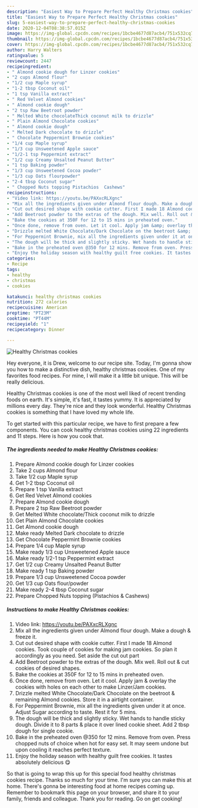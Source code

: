 ```yaml
---
description: "Easiest Way to Prepare Perfect Healthy Christmas cookies"
title: "Easiest Way to Prepare Perfect Healthy Christmas cookies"
slug: 5-easiest-way-to-prepare-perfect-healthy-christmas-cookies
date: 2020-12-04T08:38:57.015Z
image: https://img-global.cpcdn.com/recipes/1bcbe4677d87acb4/751x532cq70/healthy-christmas-cookies-recipe-main-photo.jpg
thumbnail: https://img-global.cpcdn.com/recipes/1bcbe4677d87acb4/751x532cq70/healthy-christmas-cookies-recipe-main-photo.jpg
cover: https://img-global.cpcdn.com/recipes/1bcbe4677d87acb4/751x532cq70/healthy-christmas-cookies-recipe-main-photo.jpg
author: Harry Walters
ratingvalue: 5
reviewcount: 2447
recipeingredient:
- " Almond cookie dough for Linzer cookies"
- "2 cups Almond flour"
- "1/2 cup Maple syrup"
- "1-2 tbsp Coconut oil"
- "1 tsp Vanilla extract"
- " Red Velvet Almond cookies"
- " Almond cookie dough"
- "2 tsp Raw Beetroot powder"
- " Melted White chocolateThick coconut milk to drizzle"
- " Plain Almond Chocolate cookies"
- " Almond cookie dough"
- " Melted Dark chocolate to drizzle"
- " Chocolate Peppermint Brownie cookies"
- "1/4 cup Maple syrup"
- "1/3 cup Unsweetened Apple sauce"
- "1/2-1 tsp Peppermint extract"
- "1/2 cup Creamy Unsalted Peanut Butter"
- "1 tsp Baking powder"
- "1/3 cup Unsweetened Cocoa powder"
- "1/3 cup Oats flourpowder"
- "2-4 tbsp Coconut sugar"
- " Chopped Nuts topping Pistachios  Cashews"
recipeinstructions:
- "Video link: https://youtu.be/PAXxcRLXgnc"
- "Mix all the ingredients given under Almond flour dough. Make a dough &amp; freeze it."
- "Cut out desired shape with cookie cutter. First I made 18 Almond cookies. Took couple of cookies for making jam cookies. So plan it accordingly as you need. Set aside the cut out part"
- "Add Beetroot powder to the extras of the dough. Mix well. Roll out &amp; cut cookies of desired shapes."
- "Bake the cookies at 350F for 12 to 15 mins in preheated oven."
- "Once done, remove from oven. Let it cool. Apply jam &amp; overlay the cookies with holes on each other to make Linzer/Jam cookies."
- "Drizzle melted White Chocolate/Dark Chocolate on the beetroot &amp; remaining Almond cookies. Store it in a airtight container."
- "For Peppermint Brownie, mix all the ingredients given under it at once. Adjust Sugar according to taste. Rest it for 5 mins."
- "The dough will be thick and slightly sticky. Wet hands to handle sticky dough. Divide it to 8 parts &amp; place it over lined cookie sheet. Add 2 tbsp dough for single cookie."
- "Bake in the preheated oven @350 for 12 mins. Remove from oven. Press chopped nuts of choice when hot for easy set. It may seem undone but upon cooling it reaches perfect texture."
- "Enjoy the holiday season with healthy guilt free cookies. It tastes absolutely delicious 😋"
categories:
- Recipe
tags:
- healthy
- christmas
- cookies

katakunci: healthy christmas cookies 
nutrition: 272 calories
recipecuisine: American
preptime: "PT23M"
cooktime: "PT44M"
recipeyield: "1"
recipecategory: Dinner

---
```



![Healthy Christmas cookies](https://img-global.cpcdn.com/recipes/1bcbe4677d87acb4/751x532cq70/healthy-christmas-cookies-recipe-main-photo.jpg)

Hey everyone, it is Drew, welcome to our recipe site. Today, I'm gonna show you how to make a distinctive dish, healthy christmas cookies. One of my favorites food recipes. For mine, I will make it a little bit unique. This will be really delicious.

Healthy Christmas cookies is one of the most well liked of recent trending foods on earth. It's simple, it's fast, it tastes yummy. It is appreciated by millions every day. They're nice and they look wonderful. Healthy Christmas cookies is something that I have loved my whole life.




To get started with this particular recipe, we have to first prepare a few components. You can cook healthy christmas cookies using 22 ingredients and 11 steps. Here is how you cook that.

<!--inarticleads1-->

##### The ingredients needed to make Healthy Christmas cookies:

1. Prepare  Almond cookie dough for Linzer cookies
1. Take 2 cups Almond flour
1. Take 1/2 cup Maple syrup
1. Get 1-2 tbsp Coconut oil
1. Prepare 1 tsp Vanilla extract
1. Get  Red Velvet Almond cookies
1. Prepare  Almond cookie dough
1. Prepare 2 tsp Raw Beetroot powder
1. Get  Melted White chocolate/Thick coconut milk to drizzle
1. Get  Plain Almond Chocolate cookies
1. Get  Almond cookie dough
1. Make ready  Melted Dark chocolate to drizzle
1. Get  Chocolate Peppermint Brownie cookies
1. Prepare 1/4 cup Maple syrup
1. Make ready 1/3 cup Unsweetened Apple sauce
1. Make ready 1/2-1 tsp Peppermint extract
1. Get 1/2 cup Creamy Unsalted Peanut Butter
1. Make ready 1 tsp Baking powder
1. Prepare 1/3 cup Unsweetened Cocoa powder
1. Get 1/3 cup Oats flour/powder
1. Make ready 2-4 tbsp Coconut sugar
1. Prepare  Chopped Nuts topping (Pistachios &amp; Cashews)




<!--inarticleads2-->

##### Instructions to make Healthy Christmas cookies:

1. Video link: https://youtu.be/PAXxcRLXgnc
1. Mix all the ingredients given under Almond flour dough. Make a dough &amp; freeze it.
1. Cut out desired shape with cookie cutter. First I made 18 Almond cookies. Took couple of cookies for making jam cookies. So plan it accordingly as you need. Set aside the cut out part
1. Add Beetroot powder to the extras of the dough. Mix well. Roll out &amp; cut cookies of desired shapes.
1. Bake the cookies at 350F for 12 to 15 mins in preheated oven.
1. Once done, remove from oven. Let it cool. Apply jam &amp; overlay the cookies with holes on each other to make Linzer/Jam cookies.
1. Drizzle melted White Chocolate/Dark Chocolate on the beetroot &amp; remaining Almond cookies. Store it in a airtight container.
1. For Peppermint Brownie, mix all the ingredients given under it at once. Adjust Sugar according to taste. Rest it for 5 mins.
1. The dough will be thick and slightly sticky. Wet hands to handle sticky dough. Divide it to 8 parts &amp; place it over lined cookie sheet. Add 2 tbsp dough for single cookie.
1. Bake in the preheated oven @350 for 12 mins. Remove from oven. Press chopped nuts of choice when hot for easy set. It may seem undone but upon cooling it reaches perfect texture.
1. Enjoy the holiday season with healthy guilt free cookies. It tastes absolutely delicious 😋




So that is going to wrap this up for this special food healthy christmas cookies recipe. Thanks so much for your time. I'm sure you can make this at home. There's gonna be interesting food at home recipes coming up. Remember to bookmark this page on your browser, and share it to your family, friends and colleague. Thank you for reading. Go on get cooking!
